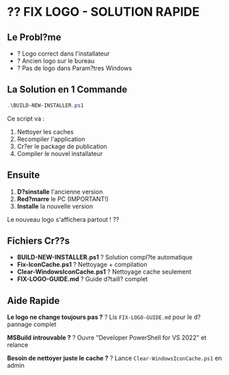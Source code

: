 # ?? FIX LOGO - SOLUTION RAPIDE

## Le Probl?me
- ? Logo correct dans l'installateur
- ? Ancien logo sur le bureau
- ? Pas de logo dans Param?tres Windows

## La Solution en 1 Commande

```powershell
.\BUILD-NEW-INSTALLER.ps1
```

Ce script va :
1. Nettoyer les caches
2. Recompiler l'application
3. Cr?er le package de publication
4. Compiler le nouvel installateur

## Ensuite

1. **D?sinstalle** l'ancienne version
2. **Red?marre** le PC (IMPORTANT!)
3. **Installe** la nouvelle version

Le nouveau logo s'affichera partout ! ??

## Fichiers Cr??s

- **BUILD-NEW-INSTALLER.ps1** ? Solution compl?te automatique
- **Fix-IconCache.ps1** ? Nettoyage + compilation
- **Clear-WindowsIconCache.ps1** ? Nettoyage cache seulement
- **FIX-LOGO-GUIDE.md** ? Guide d?taill? complet

## Aide Rapide

**Le logo ne change toujours pas ?**
? Lis `FIX-LOGO-GUIDE.md` pour le d?pannage complet

**MSBuild introuvable ?**
? Ouvre "Developer PowerShell for VS 2022" et relance

**Besoin de nettoyer juste le cache ?**
? Lance `Clear-WindowsIconCache.ps1` en admin
